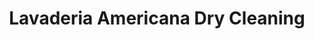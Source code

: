 ---
title: "Lavaderia Americana Dry Cleaning"
url: /quito/lavaderia-americana-dry-cleaning/
shop: Wäscherei
---